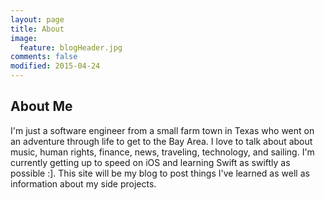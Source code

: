 ```yaml
---
layout: page
title: About 
image:
  feature: blogHeader.jpg
comments: false
modified: 2015-04-24
---
```


## About Me
I'm just a software engineer from a small farm town in Texas who went on an adventure through life to get to the Bay Area. I love to talk about about music, human rights, finance, news, traveling, technology, and sailing. I'm currently getting up to speed on iOS and learning Swift as swiftly as possible :]. This site will be my blog to post things I've learned as well as information about my side projects.
